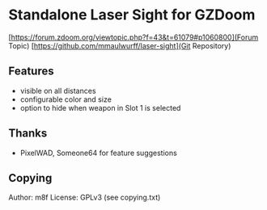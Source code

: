 # Standalone Laser Sight for GZDoom

[https://forum.zdoom.org/viewtopic.php?f=43&t=61079#p1060800](Forum Topic)
[https://github.com/mmaulwurff/laser-sight](Git Repository)

## Features
- visible on all distances
- configurable color and size
- option to hide when weapon in Slot 1 is selected

## Thanks
- PixelWAD, Someone64 for feature suggestions

## Copying
Author: m8f
License: GPLv3 (see copying.txt)
